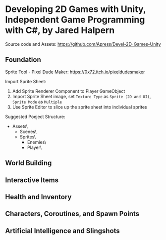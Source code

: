 # Developing 2D Games with Unity, Independent Game Programming with C#, by Jared Halpern

Source code and Assets: <https://github.com/Apress/Devel-2D-Games-Unity>

## Foundation

Sprite Tool - Pixel Dude Maker: <https://0x72.itch.io/pixeldudesmaker>

Import Sprite Sheet:

1. Add Sprite Renderer Component to Player GameObject
2. Import Sprite Sheet image, set `Texture Type` as `Sprite (2D and UI)`, `Sprite Mode` as `Multiple`
3. Use Sprite Editor to slice up the sprite sheet into individual sprites

Suggested Poeject Structure:

- Assets\
  - Scenes\
  - Sprites\
    - Enemies\
    - Player\

<!-- TODO: unfinished below -->

## World Building

## Interactive Items

## Health and Inventory

## Characters, Coroutines, and Spawn Points

## Artificial Intelligence and Slingshots
